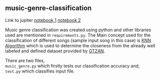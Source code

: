 ## music-genre-classification

<p>Link to jupiter  <a href="https://nbviewer.org/github/adityasharma3/music-genre-classification/blob/master/music_genre.ipynb">notebook 1</a> <a href="https://nbviewer.org/github/adityasharma3/music-genre-classification/blob/master/test.ipynb">notebook 2</a></p>

Music genre classification was created using python and other libraries used are mentioned in `requirements.py`.
The Main concept used for the classification of different songs (sample input song in this case) is <a href ="https://www.javatpoint.com/k-nearest-neighbor-algorithm-for-machine-learning">KNN Algorithm</a> which is used to determine the closeness from the already well labeled and defined dataset provided by <a href="https://www.kaggle.com/datasets/andradaolteanu/gtzan-dataset-music-genre-classification?resource=download">GTZAN</a>. 

There are two files,
<br>
`music_genre.py` which firstly tests our classification accuracy and, <br>
`test.py` which classifies input file. 


